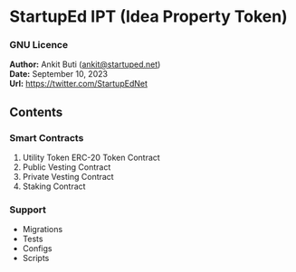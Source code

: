 # StartupEd IPT (Idea Property Token)

### GNU Licence

**Author:** Ankit Buti (ankit@startuped.net)   
**Date:** September 10, 2023  
**Url:** https://twitter.com/StartupEdNet  

## Contents
### Smart Contracts
1. Utility Token ERC-20 Token Contract
2. Public Vesting Contract
3. Private Vesting Contract
4. Staking Contract

### Support
- Migrations
- Tests
- Configs
- Scripts


